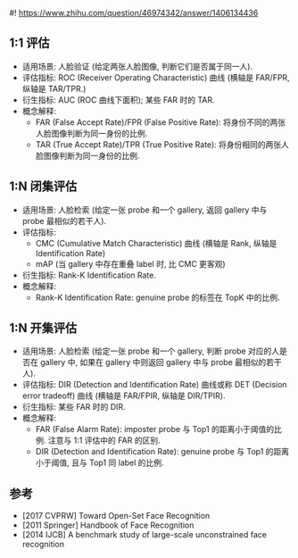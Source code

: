 #! https://www.zhihu.com/question/46974342/answer/1406134436

[comment]: <> (Answer URL: https://www.zhihu.com/question/46974342/answer/1406134436)
[comment]: <> (Question Title: 人脸识别技术有哪些性能指标？)
[comment]: <> (Author Name: 采石工)
[comment]: <> (Create Time: 2020-08-13 18:09:39)

##  1:1 评估

  * 适用场景: 人脸验证 (给定两张人脸图像, 判断它们是否属于同一人). 
  * 评估指标: ROC (Receiver Operating Characteristic) 曲线 (横轴是 FAR/FPR, 纵轴是 TAR/TPR.) 
  * 衍生指标: AUC (ROC 曲线下面积); 某些 FAR 时的 TAR. 
  * 概念解释: 
    * FAR (False Accept Rate)/FPR (False Positive Rate): 将身份不同的两张人脸图像判断为同一身份的比例. 
    * TAR (True Accept Rate)/TPR (True Positive Rate): 将身份相同的两张人脸图像判断为同一身份的比例. 

##  1:N 闭集评估

  * 适用场景: 人脸检索 (给定一张 probe 和一个 gallery, 返回 gallery 中与 probe 最相似的若干人). 
  * 评估指标: 
    * CMC (Cumulative Match Characteristic) 曲线 (横轴是 Rank, 纵轴是 Identification Rate) 
    * mAP (当 gallery 中存在重叠 label 时, 比 CMC 更客观) 
  * 衍生指标: Rank-K Identification Rate. 
  * 概念解释: 
    * Rank-K Identification Rate: genuine probe 的标签在 TopK 中的比例. 

##  1:N 开集评估

  * 适用场景: 人脸检索 (给定一张 probe 和一个 gallery, 判断 probe 对应的人是否在 gallery 中, 如果在 gallery 中则返回 gallery 中与 probe 最相似的若干人). 
  * 评估指标: DIR (Detection and Identification Rate) 曲线或称 DET (Decision error tradeoff) 曲线 (横轴是 FAR/FPIR, 纵轴是 DIR/TPIR). 
  * 衍生指标: 某些 FAR 时的 DIR. 
  * 概念解释: 
    * FAR (False Alarm Rate): imposter probe 与 Top1 的距离小于阈值的比例. 注意与 1:1 评估中的 FAR 的区别. 
    * DIR (Detection and Identification Rate): genuine probe 与 Top1 的距离小于阈值, 且与 Top1 同 label 的比例. 

##  参考

  * [2017 CVPRW] Toward Open-Set Face Recognition 
  * [2011 Springer] Handbook of Face Recognition 
  * [2014 IJCB] A benchmark study of large-scale unconstrained face recognition 

